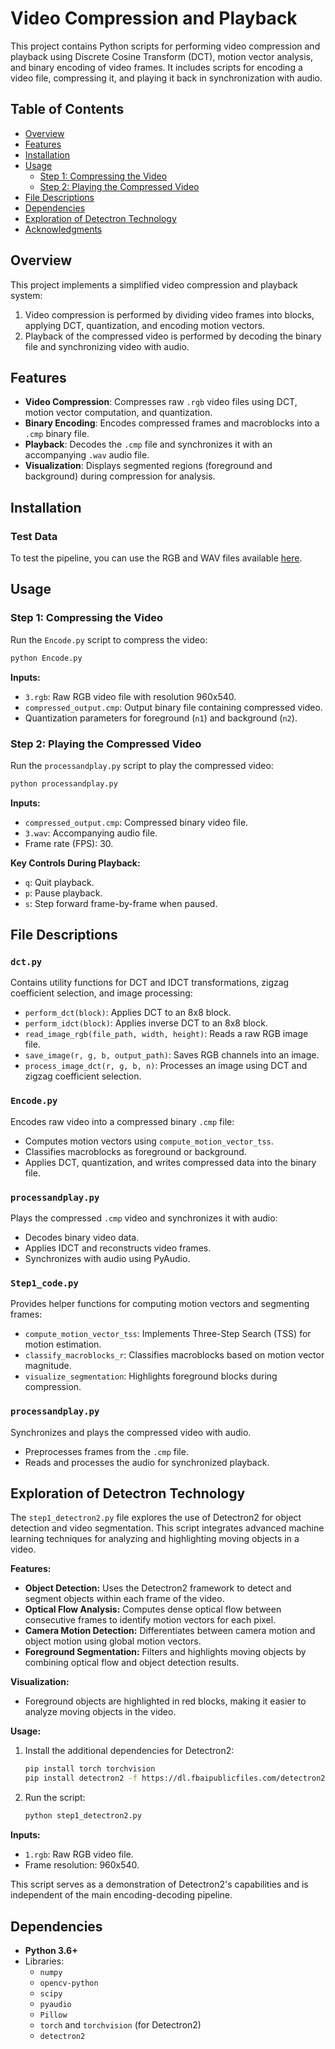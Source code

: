 # Video Compression and Playback

This project contains Python scripts for performing video compression and playback using Discrete Cosine Transform (DCT), motion vector analysis, and binary encoding of video frames. It includes scripts for encoding a video file, compressing it, and playing it back in synchronization with audio.

## Table of Contents

- [Overview](#overview)
- [Features](#features)
- [Installation](#installation)
- [Usage](#usage)
  - [Step 1: Compressing the Video](#step-1-compressing-the-video)
  - [Step 2: Playing the Compressed Video](#step-2-playing-the-compressed-video)
- [File Descriptions](#file-descriptions)
- [Dependencies](#dependencies)
- [Exploration of Detectron Technology](#exploration-of-detectron-technology)
- [Acknowledgments](#acknowledgments)

## Overview

This project implements a simplified video compression and playback system:

1. Video compression is performed by dividing video frames into blocks, applying DCT, quantization, and encoding motion vectors.
2. Playback of the compressed video is performed by decoding the binary file and synchronizing video with audio.

## Features

- **Video Compression**: Compresses raw `.rgb` video files using DCT, motion vector computation, and quantization.
- **Binary Encoding**: Encodes compressed frames and macroblocks into a `.cmp` binary file.
- **Playback**: Decodes the `.cmp` file and synchronizes it with an accompanying `.wav` audio file.
- **Visualization**: Displays segmented regions (foreground and background) during compression for analysis.

## Installation

### Test Data

To test the pipeline, you can use the RGB and WAV files available [here](https://drive.google.com/drive/folders/1Zobg8iIJhoISsk13NJztsQJ0zCFL-J5y).

## Usage

### Step 1: Compressing the Video

Run the `Encode.py` script to compress the video:

```bash
python Encode.py
```

**Inputs:**

- `3.rgb`: Raw RGB video file with resolution 960x540.
- `compressed_output.cmp`: Output binary file containing compressed video.
- Quantization parameters for foreground (`n1`) and background (`n2`).

### Step 2: Playing the Compressed Video

Run the `processandplay.py` script to play the compressed video:

```bash
python processandplay.py
```

**Inputs:**

- `compressed_output.cmp`: Compressed binary video file.
- `3.wav`: Accompanying audio file.
- Frame rate (FPS): 30.

**Key Controls During Playback:**

- `q`: Quit playback.
- `p`: Pause playback.
- `s`: Step forward frame-by-frame when paused.

## File Descriptions

### `dct.py`

Contains utility functions for DCT and IDCT transformations, zigzag coefficient selection, and image processing:

- `perform_dct(block)`: Applies DCT to an 8x8 block.
- `perform_idct(block)`: Applies inverse DCT to an 8x8 block.
- `read_image_rgb(file_path, width, height)`: Reads a raw RGB image file.
- `save_image(r, g, b, output_path)`: Saves RGB channels into an image.
- `process_image_dct(r, g, b, n)`: Processes an image using DCT and zigzag coefficient selection.

### `Encode.py`

Encodes raw video into a compressed binary `.cmp` file:

- Computes motion vectors using `compute_motion_vector_tss`.
- Classifies macroblocks as foreground or background.
- Applies DCT, quantization, and writes compressed data into the binary file.

### `processandplay.py`

Plays the compressed `.cmp` video and synchronizes it with audio:

- Decodes binary video data.
- Applies IDCT and reconstructs video frames.
- Synchronizes with audio using PyAudio.

### `Step1_code.py`

Provides helper functions for computing motion vectors and segmenting frames:

- `compute_motion_vector_tss`: Implements Three-Step Search (TSS) for motion estimation.
- `classify_macroblocks_r`: Classifies macroblocks based on motion vector magnitude.
- `visualize_segmentation`: Highlights foreground blocks during compression.

### `processandplay.py`

Synchronizes and plays the compressed video with audio.

- Preprocesses frames from the `.cmp` file.
- Reads and processes the audio for synchronized playback.

## Exploration of Detectron Technology

The `step1_detectron2.py` file explores the use of Detectron2 for object detection and video segmentation. This script integrates advanced machine learning techniques for analyzing and highlighting moving objects in a video.

**Features:**

- **Object Detection:** Uses the Detectron2 framework to detect and segment objects within each frame of the video.
- **Optical Flow Analysis:** Computes dense optical flow between consecutive frames to identify motion vectors for each pixel.
- **Camera Motion Detection:** Differentiates between camera motion and object motion using global motion vectors.
- **Foreground Segmentation:** Filters and highlights moving objects by combining optical flow and object detection results.

**Visualization:**

- Foreground objects are highlighted in red blocks, making it easier to analyze moving objects in the video.

**Usage:**

1. Install the additional dependencies for Detectron2:
   ```bash
   pip install torch torchvision
   pip install detectron2 -f https://dl.fbaipublicfiles.com/detectron2/wheels/cu118/torch2.1/index.html
   ```
2. Run the script:
   ```bash
   python step1_detectron2.py
   ```

**Inputs:**

- `1.rgb`: Raw RGB video file.
- Frame resolution: 960x540.

This script serves as a demonstration of Detectron2's capabilities and is independent of the main encoding-decoding pipeline.

## Dependencies

- **Python 3.6+**
- Libraries:
  - `numpy`
  - `opencv-python`
  - `scipy`
  - `pyaudio`
  - `Pillow`
  - `torch` and `torchvision` (for Detectron2)
  - `detectron2`

